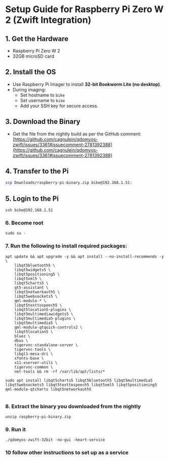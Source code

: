 # Setup Guide for Raspberry Pi Zero W 2 (Zwift Integration)

## 1. Get the Hardware
- Raspberry Pi Zero W 2
- 32GB microSD card

## 2. Install the OS
- Use Raspberry Pi Imager to install **32-bit Bookworm Lite (no desktop)**.
- During imaging:
  - Set hostname to `bike`
  - Set username to `bike`
  - Add your SSH key for secure access.

## 3. Download the Binary
- Get the file from the nightly build as per the GitHub comment:  
  [https://github.com/cagnulein/qdomyos-zwift/issues/3361#issuecomment-2781392388](https://github.com/cagnulein/qdomyos-zwift/issues/3361#issuecomment-2781392388)

## 4. Transfer to the Pi

```bash
scp Downloads/raspberry-pi-binary.zip bike@192.168.1.51:
```

## 5. Login to the Pi
```
ssh bike@192.168.1.51
```

### 6. Become root
```
sudo su -
```

### 7. Run the following to install required packages:

```
apt update && apt upgrade -y && apt install --no-install-recommends -y \
    libqt5bluetooth5 \
    libqt5widgets5 \
    libqt5positioning5 \
    libqt5xml5 \
    libqt5charts5 \
    qt5-assistant \
    libqt5networkauth5 \
    libqt5websockets5 \
    qml-module-* \
    libqt5texttospeech5 \
    libqt5location5-plugins \
    libqt5multimediawidgets5 \
    libqt5multimedia5-plugins \
    libqt5multimedia5 \
    qml-module-qtquick-controls2 \
    libqt5location5 \
    bluez \
    dbus \
    tigervnc-standalone-server \
    tigervnc-tools \
    libgl1-mesa-dri \
    xfonts-base \
    x11-xserver-utils \
    tigervnc-common \
    net-tools && rm -rf /var/lib/apt/lists/*
```

```
sudo apt install libqt5charts5 libqt5bluetooth5 libqt5multimedia5 libqt5websockets5 libqt5texttospeech5 libqt5xml5 libqt5positioning5 qml-module-qtcharts libqt5networkauth5


```


### 8. Extract the binary you downloaded from the nightly

```
unzip raspberry-pi-binary.zip
```

### 9. Run it
```
./qdomyos-zwift-32bit -no-gui -heart-service

```

### 10 follow other instructions to set up as a service
